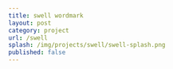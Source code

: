 ```yaml
---
title: swell wordmark
layout: post
category: project
url: /swell
splash: /img/projects/swell/swell-splash.png
published: false
---
```

